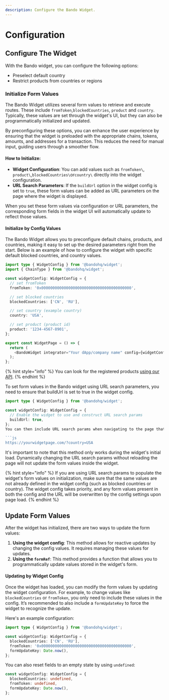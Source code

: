 ```yaml
---
description: Configure the Bando Widget.
---
```


# Configuration

## Configure The Widget

With the Bando widget, you can configure the following options:

- Preselect default country
- Restrict products from countries or regions

### Initialize Form Values

The Bando Widget utilizes several form values to retrieve and execute routes. These include `fromToken`,`blockedCountries`, `product` and `country`. Typically, these values are set through the widget's UI, but they can also be programmatically initialized and updated.

By preconfiguring these options, you can enhance the user experience by ensuring that the widget is preloaded with the appropriate chains, tokens, amounts, and addresses for a transaction. This reduces the need for manual input, guiding users through a smoother flow.

#### How to Initialize:

- **Widget Configuration**: You can add values such as `fromToken\`, `product\`,`blockedCountries\`or`country\` directly into the widget configuration.
- **URL Search Parameters**: If the `buildUrl` option in the widget config is set to `true`, these form values can be added as URL parameters on the page where the widget is displayed.

When you set these form values via configuration or URL parameters, the corresponding form fields in the widget UI will automatically update to reflect those values.

#### Initialize by Config Values

The Bando Widget allows you to preconfigure default chains, products, and countries, making it easy to set up the desired parameters right from the start. Below is an example of how to configure the widget with specific default blocked countries, and country values.

```typescript
import type { WidgetConfig } from '@bandohq/widget';
import { ChainType } from '@bandohq/widget';

const widgetConfig: WidgetConfig = {
  // set fromToken
  fromToken: '0x0000000000000000000000000000000000000000',

  // set blocked countries
  blockedCountries: ['CN', 'RU'],

  // set country (example country)
  country: 'USA',

  // set product (product id)
  product: '1234-4567-8901',
};

export const WidgetPage = () => {
  return (
    <BandoWidget integrator="Your dApp/company name" config={widgetConfig} />
  );
};
```

{% hint style="info" %}
You can look for the registered products [using our API](overview/quickstart/).
{% endhint %}

To set form values in the Bando widget using URL search parameters, you need to ensure that buildUrl is set to true in the widget config.

````typescript
import type { WidgetConfig } from '@bandohq/widget';

const widgetConfig: WidgetConfig = {
  // Enable the widget to use and construct URL search params
  buildUrl: true,
};
You can then include URL search params when navigating to the page that features the widget:

```js
https://yourwidgetpage.com/?country=USA
````

It's important to note that this method only works during the widget's initial load. Dynamically changing the URL search params without reloading the page will not update the form values inside the widget.

{% hint style="info" %}
If you are using URL search params to populate the widget's form values on initialization, make sure that the same values are not already defined in the widget config (such as blocked countries or country). The widget config takes priority, and any form values present in both the config and the URL will be overwritten by the config settings upon page load.
{% endhint %}

## Update Form Values

After the widget has initialized, there are two ways to update the form values:

1. **Using the widget config**: This method allows for reactive updates by changing the config values. It requires managing these values for updates.
2. **Using the `formRef`**: This method provides a function that allows you to programmatically update values stored in the widget's form.

#### Updating by Widget Config

Once the widget has loaded, you can modify the form values by updating the widget configuration. For example, to change values like `blockedCountries` or `fromToken`, you only need to include these values in the config. It’s recommended to also include a `formUpdateKey` to force the widget to recognize the update.

Here's an example configuration:

```typescript
import type { WidgetConfig } from '@bandohq/widget';

const widgetConfig: WidgetConfig = {
  blockedCountries: ['CN', 'RU'],
  fromToken: '0x0000000000000000000000000000000000000000',
  formUpdateKey: Date.now(),
};
```

You can also reset fields to an empty state by using `undefined`:

```typescript
const widgetConfig: WidgetConfig = {
  blockedCountries: undefined,
  fromToken: undefined,
  formUpdateKey: Date.now(),
};
```
